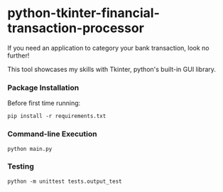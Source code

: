 # python-tkinter-financial-transaction-processor

If you need an application to category your bank transaction, look no further!

This tool showcases my skills with Tkinter, python's built-in GUI library.

### Package Installation

Before first time running:

```
pip install -r requirements.txt
```

### Command-line Execution

```
python main.py
```

### Testing

```
python -m unittest tests.output_test
```


